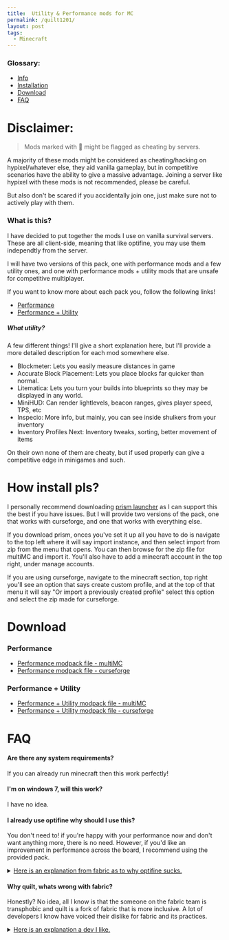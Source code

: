 ```yaml
---
title:  Utility & Performance mods for MC
permalink: /quilt1201/
layout: post
tags:
  - Minecraft
---
```

### Glossary:
+ [Info](/quilt1201/#what-is-this)
+ [Installation](/quilt1201/#how-install-pls)
+ [Download](/quilt1201/#download)
+ [FAQ](/quilt1201/#faq)

# Disclaimer:

<blockquote>
Mods marked with 🦕 might be flagged as cheating by servers.
</blockquote>
A majority of these mods might be considered as cheating/hacking on hypixel/whatever else, they aid vanilla gameplay, but in competitive scenarios have the ability to give a massive advantage. 
Joining a server like hypixel with these mods is not recommended, please be careful.

But also don't be scared if you accidentally join one, just make sure not to actively play with them.

### What is this?

I have decided to put together the mods I use on vanilla survival servers. These are all client-side, meaning that like optifine, you may use them independtly from the server.

I will have two versions of this pack, one with performance mods and a few utility ones, and one with performance mods + utility mods that are unsafe for competitive multiplayer.

If you want to know more about each pack you, follow the following links!

+ [Performance](/quilt1201perf) 
+ [Performance + Utility](/quilt1201util/)

##### What utility?

A few different things! I'll give a short explanation here, but I'll provide a more detailed description for each mod somewhere else.

+ Blockmeter: Lets you easily measure distances in game
+ Accurate Block Placement: Lets you place blocks far quicker than normal.
+ Litematica: Lets you turn your builds into blueprints so they may be displayed in any world.
+ MiniHUD: Can render lightlevels, beacon ranges, gives player speed, TPS, etc
+ Inspecio: More info, but mainly, you can see inside shulkers from your inventory
+ Inventory Profiles Next: Inventory tweaks, sorting, better movement of items

On their own none of them are cheaty, but if used properly can give a competitive edge in minigames and such. 


# How install pls?

I personally recommend downloading [prism launcher](https://prismlauncher.org/download/) as I can support this the best if you have issues. But I will provide two versions of the pack, one that works with curseforge, and one that works with everything else. 

If you download prism, onces you've set it up all you have to do is navigate to the top left where it will say import instance, and then select import from zip from the menu that opens. You can then browse for the zip file for multiMC and import it. 
You'll also have to add a minecraft account in the top right, under manage accounts.

If you are using curseforge, navigate to the minecraft section, top right you'll see an option that says create custom profile, and at the top of that menu it will say "Or import a previously created profile" select this option and select the zip made for curseforge.

# Download

### Performance

+ [Performance modpack file - multiMC](https://cdn.discordapp.com/attachments/935619380866347038/1139633350668210227/VanillaPlus-1.20.1_MultiMC.zip) 
+ [Performance modpack file - curseforge](https://cdn.discordapp.com/attachments/935619380866347038/1139633350261346405/VanillaPlus-1.20.1_Curseforge_1.zip) 

### Performance + Utility
 
+ [Performance + Utility modpack file - multiMC](https://cdn.discordapp.com/attachments/935619380866347038/1139633351452528690/VanillaPlusUtility_-_MultiMC.zip) 
+ [Performance + Utility modpack file - curseforge](https://cdn.discordapp.com/attachments/935619380866347038/1139633351033102376/VanillaPlusUtility_-_Curseforge_1.zip) 


# FAQ

#### Are there any system requirements? 

If you can already run minecraft then this work perfectly!


#### I'm on windows 7, will this work?

I have no idea.

#### I already use optifine why should I use this?

You don't need to! if you're happy with your performance now and don't want anything more, there is no need. However, if you'd like an improvement in performance across the board, I recommend using the provided pack.

<details>
<summary><a href="https://lambdaurora.dev/optifine_alternatives/" target="_blank">Here is an explanation from fabric as to why optifine sucks.</a></summary>
<blockquote>
"OptiFine was originally a great mod offering many quality of life improvements for player in the beginning. However, over the years, its benefits have dwindled and has caused many issues for modders. This is due to Minecraft's codebase improving over the years and OptiFine's aggressiveness towards replacing entire swaths of code while being closed source making it very difficult to figure out why OptiFine has broken another modder's mod."
</blockquote>
</details>

#### Why quilt, whats wrong with fabric?

Honestly? No idea, all I know is that the someone on the fabric team is transphobic and quilt is a fork of fabric that is more inclusive. A lot of developers I know have voiced their dislike for fabric and its practices.

<details>
<summary><a href="https://github.com/Ladysnake/Effective" target="_blank">Here is an explanation a dev I like.</a></summary>
<blockquote>
"I don't have any problem dissociating a project from the person behind it when that project is the best there is, however, Fabric's lead dev's transphobia genuinely got in the way of code contributions that would've been great additions to the loader's API (these contributions being made by trans people). Certain systems like the custom biome, dimension or multipart APIs of Fabric have a lot of problems and sometimes straight up don't work, while these issues have been fixed on Quilt."
</blockquote>
</details>



